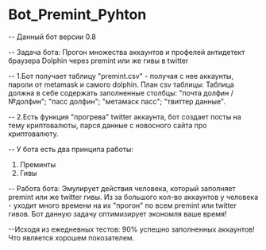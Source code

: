 # Bot_Premint_Pyhton

-- Данный бот версии 0.8

-- Задача бота: Прогон множества аккаунтов и профелей антидетект браузера Dolphin через premint или же гивы в twitter

-- 1.Бот получает таблицу "premint.csv" - получая с нее аккаунты, пароли от metamask и самого dolphin.
План csv таблицы:
Таблица должна в себе содержать заполненные столбцы: "почта долфин / №долфин"; "пасс долфин"; "метамаск пасс"; "твиттер данные".

-- 2.Есть функция "прогрева" twitter аккаунта, бот создает посты на тему криптовалюты, парся данные с новосного сайта про криптовалюту.

-- У бота есть два принципа работы:
1. Преминты
2. Гивы

-- Работа бота:
Эмулирует действия человека, который заполняет premint или же twitter гивы.
Из за большого кол-во аккаунтов у человека - уходит много времени на их "прогон" по всем premint или twitter гивов.
Бот данную задачу оптимизирует экономля ваше время!

--Исходя из ежедневных тестов:
90% успешно заполненных аккаунтов! Что является хорошем покозателем.
